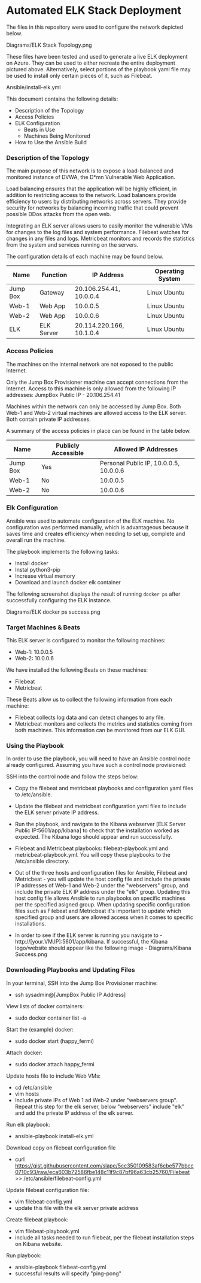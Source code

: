 # Automated ELK Stack Deployment

The files in this repository were used to configure the network depicted below.

Diagrams/ELK Stack Topology.png

These files have been tested and used to generate a live ELK deployment on Azure. They can be used to either recreate the entire deployment pictured above. Alternatively, select portions of the playbook yaml file may be used to install only certain pieces of it, such as Filebeat.

Ansible/install-elk.yml

This document contains the following details:
- Description of the Topology
- Access Policies
- ELK Configuration
  - Beats in Use
  - Machines Being Monitored
- How to Use the Ansible Build


### Description of the Topology

The main purpose of this network is to expose a load-balanced and monitored instance of DVWA, the D*mn Vulnerable Web Application.

Load balancing ensures that the application will be highly efficient, in addition to restricting access to the network.
Load balancers provide efficiency to users by distributing networks across servers. They provide security for networks by balancing incoming traffic that could prevent possible DDos attacks from the open web.

Integrating an ELK server allows users to easily monitor the vulnerable VMs for changes to the log files and system performance.
Filebeat watches for changes in any files and logs.
Metricbeat monitors and records the statistics from the system and services running on the servers.

The configuration details of each machine may be found below.

| Name     | Function  | IP Address               | Operating System |
|----------|---------- |--------------------------|------------------|
| Jump Box | Gateway   | 20.106.254.41, 10.0.0.4  | Linux Ubuntu     |
| Web-1    | Web App   | 10.0.0.5                 | Linux Ubuntu     |
| Web-2    | Web App   | 10.0.0.6                 | Linux Ubuntu     |      
| ELK      | ELK Server| 20.114.220.166, 10.1.0.4 | Linux Ubuntu     |    

### Access Policies

The machines on the internal network are not exposed to the public Internet. 

Only the Jump Box Provisioner machine can accept connections from the Internet. Access to this machine is only allowed from the following IP addresses:
JumpBox Public IP - 20.106.254.41

Machines within the network can only be accessed by Jump Box.
Both Web-1 and Web-2 virtual machines are allowed access to the ELK server. Both contain private IP addresses.

A summary of the access policies in place can be found in the table below.

| Name     | Publicly Accessible | Allowed IP Addresses                   |
|----------|---------------------|----------------------------------------|
| Jump Box |  Yes                | Personal Public IP, 10.0.0.5, 10.0.0.6 |
| Web-1    |  No                 |  10.0.0.5                              |
| Web-2    |  No                 |  10.0.0.6                              |

### Elk Configuration

Ansible was used to automate configuration of the ELK machine. No configuration was performed manually, which is advantageous because it saves time and creates efficiency when needing to set up, complete and overall run the machine.

The playbook implements the following tasks:
- Install docker
- Instal python3-pip
- Increase virtual memory
- Download and launch docker elk container

The following screenshot displays the result of running `docker ps` after successfully configuring the ELK instance.

Diagrams/ELK docker ps success.png

### Target Machines & Beats
This ELK server is configured to monitor the following machines:
- Web-1: 10.0.0.5
- Web-2: 10.0.0.6

We have installed the following Beats on these machines:
- Filebeat
- Metricbeat

These Beats allow us to collect the following information from each machine:
- Filebeat collects log data and can detect changes to any file.
- Metricbeat monitors and collects the metrics and statistics coming from both machines. This information can be monitored from our ELK GUI.

### Using the Playbook
In order to use the playbook, you will need to have an Ansible control node already configured. Assuming you have such a control node provisioned: 

SSH into the control node and follow the steps below:
- Copy the filebeat and metricbeat playbooks and configuration yaml files to /etc/ansible.
- Update the filebeat and metricbeat configuration yaml files to include the ELK server private IP address.
- Run the playbook, and navigate to the Kibana webserver [ELK Server Public IP:5601/app/kibana] to check that the installation worked as expected. The Kibana logo should appear and run successfully.

- Filebeat and Metricbeat playbooks: filebeat-playbook.yml and metricbeat-playbook.yml. You will copy these playbooks to the /etc/ansible directory.
- Out of the three hosts and configuration files for Ansible, Filebeat and Metricbeat - you will update the host config file and include the private IP addresses of Web-1 and Web-2 under the "webservers" group, and include the private ELK IP address under the "elk" group. Updating this host config file allows Ansible to run playbooks on specific machines per the specified asigned group. When updating specific configuration files such as Filebeat and Metricbeat it's important to update which specified group and users are allowed access when it comes to specific installations.
- In order to see if the ELK server is running you navigate to - http://[your.VM.IP]:5601/app/kibana. If successful, the Kibana logo/website should appear like the following image - Diagrams/Kibana Success.png

### Downloading Playbooks and Updating Files

In your terminal, SSH into the Jump Box Provisioner machine:
- ssh sysadmin@[JumpBox Public IP Address]

View lists of docker containers:
- sudo docker container list -a

Start the (example) docker:
- sudo docker start (happy_fermi)

Attach docker:
- sudo docker attach happy_fermi

Update hosts file to include Web VMs:
- cd /etc/ansible
- vim hosts
- Include private IPs of Web 1 ad Web-2 under "webservers group". Repeat this step for the elk server, below "webservers" include "elk" and add the private IP address of the elk server.

Run elk playbook:
- ansible-playbook install-elk.yml

Download copy on filebeat configuration file
- curl https://gist.githubusercontent.com/slape/5cc350109583af6cbe577bbcc0710c93/raw/eca603b72586fbe148c11f9c87bf96a63cb25760/Filebeat >> /etc/ansible/filebeat-config.yml

Update filebeat configuration file:
- vim filebeat-config.yml 
- update this file with the elk server private address

Create filebeat playbook:
- vim filebeat-playbook.yml
- include all tasks needed to run filebeat, per the filebeat installation steps on Kibana website.

Run playbook:
- ansible-playbook filebeat-config.yml
- successful results will specify "ping-pong"
